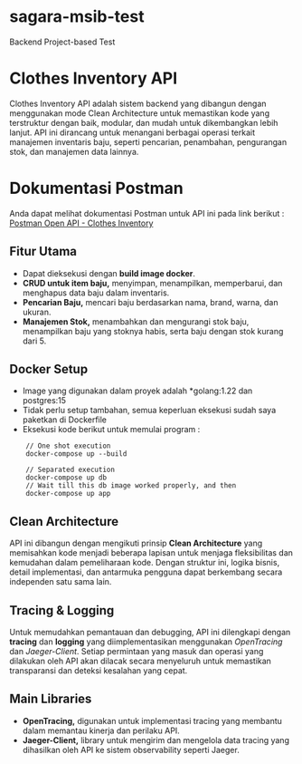 # sagara-msib-test

Backend Project-based Test

# Clothes Inventory API
Clothes Inventory API adalah sistem backend yang dibangun dengan menggunakan mode Clean Architecture untuk memastikan 
kode yang terstruktur dengan baik, modular, dan mudah untuk dikembangkan lebih lanjut. API ini dirancang untuk menangani 
berbagai operasi terkait manajemen inventaris baju, seperti pencarian, penambahan, pengurangan stok, dan manajemen data 
lainnya.


# Dokumentasi Postman
Anda dapat melihat dokumentasi Postman untuk API ini pada link berikut :
[Postman Open API - Clothes Inventory](https://api.postman.com/collections/23412952-9d283698-1d38-45e1-bf30-ce35e4d0eb70?access_key=PMAT-01J5QG90BD532W8YNESZBAZAD0)

## Fitur Utama
* Dapat dieksekusi dengan **build image docker**.
* **CRUD untuk item baju,** menyimpan, menampilkan, memperbarui, dan menghapus data baju dalam inventaris.
* **Pencarian Baju,** mencari baju berdasarkan nama, brand, warna, dan ukuran.
* **Manajemen Stok,** menambahkan dan mengurangi stok baju, menampilkan baju yang stoknya habis, serta baju dengan stok kurang dari 5.

## Docker Setup
* Image yang digunakan dalam proyek adalah *golang:1.22 dan postgres:15
* Tidak perlu setup tambahan, semua keperluan eksekusi sudah saya paketkan di Dockerfile
* Eksekusi kode berikut untuk memulai program :
```text
    // One shot execution
    docker-compose up --build
    
    // Separated execution
    docker-compose up db
    // Wait till this db image worked properly, and then
    docker-compose up app
```

## Clean Architecture
API ini dibangun dengan mengikuti prinsip **Clean Architecture** yang memisahkan kode menjadi beberapa lapisan untuk menjaga
fleksibilitas dan kemudahan dalam pemeliharaan kode. Dengan struktur ini, logika bisnis, detail implementasi, dan antarmuka 
pengguna dapat berkembang secara independen satu sama lain.

## Tracing & Logging
Untuk memudahkan pemantauan dan debugging, API ini dilengkapi dengan **tracing** dan **logging** yang diimplementasikan 
menggunakan _OpenTracing_ dan _Jaeger-Client_. Setiap permintaan yang masuk dan operasi yang dilakukan oleh API akan dilacak 
secara menyeluruh untuk memastikan transparansi dan deteksi kesalahan yang cepat.

## Main Libraries
* **OpenTracing,** digunakan untuk implementasi tracing yang membantu dalam memantau kinerja dan perilaku API.
* **Jaeger-Client,** library untuk mengirim dan mengelola data tracing yang dihasilkan oleh API ke sistem observability seperti Jaeger.